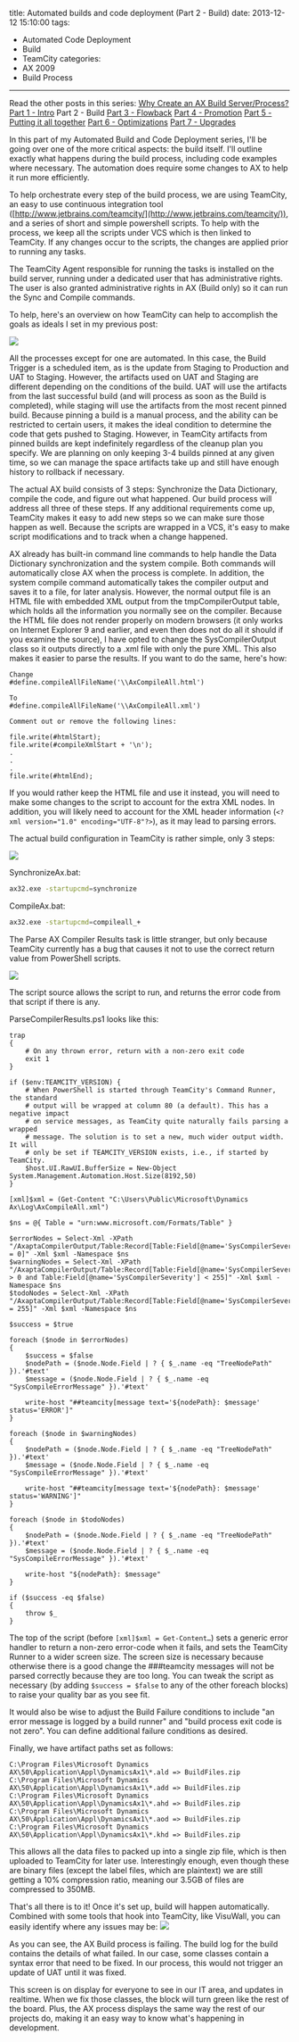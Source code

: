title: Automated builds and code deployment (Part 2 - Build)
date: 2013-12-12 15:10:00
tags:
 - Automated Code Deployment
 - Build
 - TeamCity
categories:
 - AX 2009
 - Build Process
---
Read the other posts in this series:
[Why Create an AX Build Server/Process?](/2013/10/Why-create-an-AX-build-server-process)
[Part 1 - Intro](/2013/11/Automated-builds-and-code-deployment-Part-1-Intro/)
Part 2 - Build
[Part 3 - Flowback](/2014/01/Automated-builds-and-code-deployment-Part-3-Flowback/)
[Part 4 - Promotion](/2014/10/Automated-builds-and-code-deployment-Part-4-Promotion/)
[Part 5 - Putting it all together](/2014/10/Automated-builds-and-code-deployment-Part-5-Putting-it-all-together/)
[Part 6 - Optimizations](/2014/12/Automated-builds-and-code-deployment-Part-6-Optimizations/)
[Part 7 - Upgrades](/2015/12/Automated-builds-and-code-deployment-Part-7-Upgrades/)

In this part of my Automated Build and Code Deployment series, I'll be going over one of the more critical aspects: the build itself. I'll outline exactly what happens during the build process, including code examples where necessary. The automation does require some changes to AX to help it run more efficiently. 

To help orchestrate every step of the build process, we are using TeamCity, an easy to use continuous integration tool ([http://www.jetbrains.com/teamcity/](http://www.jetbrains.com/teamcity/)), and a series of short and simple powershell scripts. To help with the process, we keep all the scripts under VCS which is then linked to TeamCity. If any changes occur to the scripts, the changes are applied prior to running any tasks.

The TeamCity Agent responsible for running the tasks is installed on the build server, running under a dedicated user that has administrative rights. The user is also granted administrative rights in AX (Build only) so it can run the Sync and Compile commands. 

To help, here's an overview on how TeamCity can help to accomplish the goals as ideals I set in my previous post:

![](TeamCityProcessFlow.png)

All the processes except for one are automated. In this case, the Build Trigger is a scheduled item, as is the update from Staging to Production and UAT to Staging. However, the artifacts used on UAT and Staging are different depending on the conditions of the build. UAT will use the artifacts from the last successful build (and will process as soon as the Build is completed), while staging will use the artifacts from the most recent pinned build. Because pinning a build is a manual process, and the ability can be restricted to certain users, it makes the ideal condition to determine the code that gets pushed to Staging. However, in TeamCity artifacts from pinned builds are kept indefinitely regardless of the cleanup plan you specify. We are planning on only keeping 3-4 builds pinned at any given time, so we can manage the space artifacts take up and still have enough history to rollback if necessary.

 

The actual AX build consists of 3 steps: Synchronize the Data Dictionary, compile the code, and figure out what happened. Our build process will address all three of these steps. If any additional requirements come up, TeamCity makes it easy to add new steps so we can make sure those happen as well. Because the scripts are wrapped in a VCS, it's easy to make script modifications and to track when a change happened.

AX already has built-in command line commands to help handle the Data Dictionary synchronization and the system compile. Both commands will automatically close AX when the process is complete. In addition, the system compile command automatically takes the compiler output and saves it to a file, for later analysis. However, the normal output file is an HTML file with embedded XML output from the tmpCompilerOutput table, which holds all the information you normally see on the compiler. Because the HTML file does not render properly on modern browsers (it only works on Internet Explorer 9 and earlier, and even then does not do all it should if you examine the source), I have opted to change the SysCompilerOutput class so it outputs directly to a .xml file with only the pure XML. This also makes it easier to parse the results. If you want to do the same, here's how:

```CSharp SysCompilerOutput.classDeclaration
Change
#define.compileAllFileName('\\AxCompileAll.html')

To
#define.compileAllFileName('\\AxCompileAll.xml')
```

```CSharp SysCompilerOutput.xmlExport
Comment out or remove the following lines:

file.write(#htmlStart);
file.write(#compileXmlStart + '\n');
.
.
.
file.write(#htmlEnd);
```

If you would rather keep the HTML file and use it instead, you will need to make some changes to the script to account for the extra XML nodes. In addition, you will likely need to account for the XML header information (`<?xml version="1.0" encoding="UTF-8"?>`), as it may lead to parsing errors.

The actual build configuration in TeamCity is rather simple, only 3 steps:

![](TeamCityBuildSteps.png)

SynchronizeAx.bat:
```BASH SynchronizeAx.bat
ax32.exe -startupcmd=synchronize
```

CompileAx.bat:
```BASH CompileAx.bat
ax32.exe -startupcmd=compileall_+
```

 The Parse AX Compiler Results task is little stranger, but only because TeamCity currently has a bug that causes it not to use the correct return value from PowerShell scripts. 

![](TeamCityParseAXCompiler.png)

The script source allows the script to run, and returns the error code from that script if there is any.

ParseCompilerResults.ps1 looks like this:
```CSharp ParseCompilerResults.ps1 
trap
{
    # On any thrown error, return with a non-zero exit code
    exit 1
}

if ($env:TEAMCITY_VERSION) {
    # When PowerShell is started through TeamCity's Command Runner, the standard
    # output will be wrapped at column 80 (a default). This has a negative impact
    # on service messages, as TeamCity quite naturally fails parsing a wrapped
    # message. The solution is to set a new, much wider output width. It will
    # only be set if TEAMCITY_VERSION exists, i.e., if started by TeamCity.
    $host.UI.RawUI.BufferSize = New-Object System.Management.Automation.Host.Size(8192,50)
}
 
[xml]$xml = (Get-Content "C:\Users\Public\Microsoft\Dynamics Ax\Log\AxCompileAll.xml")
 
$ns = @{ Table = "urn:www.microsoft.com/Formats/Table" }
 
$errorNodes = Select-Xml -XPath "/AxaptaCompilerOutput/Table:Record[Table:Field[@name='SysCompilerSeverity'] = 0]" -Xml $xml -Namespace $ns
$warningNodes = Select-Xml -XPath "/AxaptaCompilerOutput/Table:Record[Table:Field[@name='SysCompilerSeverity'] > 0 and Table:Field[@name='SysCompilerSeverity'] < 255]" -Xml $xml -Namespace $ns
$todoNodes = Select-Xml -XPath "/AxaptaCompilerOutput/Table:Record[Table:Field[@name='SysCompilerSeverity'] = 255]" -Xml $xml -Namespace $ns
 
$success = $true
 
foreach ($node in $errorNodes)
{
    $success = $false
    $nodePath = ($node.Node.Field | ? { $_.name -eq "TreeNodePath" }).'#text'
    $message = ($node.Node.Field | ? { $_.name -eq "SysCompileErrorMessage" }).'#text'
 
    write-host "##teamcity[message text='${nodePath}: $message' status='ERROR']"
}
 
foreach ($node in $warningNodes)
{
    $nodePath = ($node.Node.Field | ? { $_.name -eq "TreeNodePath" }).'#text'
    $message = ($node.Node.Field | ? { $_.name -eq "SysCompileErrorMessage" }).'#text'
    
    write-host "##teamcity[message text='${nodePath}: $message' status='WARNING']"
}
 
foreach ($node in $todoNodes)
{
    $nodePath = ($node.Node.Field | ? { $_.name -eq "TreeNodePath" }).'#text'
    $message = ($node.Node.Field | ? { $_.name -eq "SysCompileErrorMessage" }).'#text'
    
    write-host "${nodePath}: $message"    
}
 
if ($success -eq $false)
{
    throw $_
}
```
The top of the script (before `[xml]$xml = Get-Content…`) sets a generic error handler to return a non-zero error-code when it fails, and sets the TeamCity Runner to a wider screen size. The screen size is necessary because otherwise there is a good change the ###teamcity messages will not be parsed correctly because they are too long. You can tweak the script as necessary (by adding `$success = $false` to any of the other foreach blocks) to raise your quality bar as you see fit. 

It would also be wise to adjust the Build Failure conditions to include "an error message is logged by a build runner" and "build process exit code is not zero". You can define additional failure conditions as desired.

Finally, we have artifact paths set as follows:
```
C:\Program Files\Microsoft Dynamics AX\50\Application\Appl\DynamicsAx1\*.ald => BuildFiles.zip
C:\Program Files\Microsoft Dynamics AX\50\Application\Appl\DynamicsAx1\*.add => BuildFiles.zip
C:\Program Files\Microsoft Dynamics AX\50\Application\Appl\DynamicsAx1\*.ahd => BuildFiles.zip
C:\Program Files\Microsoft Dynamics AX\50\Application\Appl\DynamicsAx1\*.aod => BuildFiles.zip
C:\Program Files\Microsoft Dynamics AX\50\Application\Appl\DynamicsAx1\*.khd => BuildFiles.zip
```
This allows all the data files to packed up into a single zip file, which is then uploaded to TeamCity for later use. Interestingly enough, even though these are binary files (except the label files, which are plaintext) we are still getting a 10% compression ratio, meaning our 3.5GB of files are compressed to 350MB.

That's all there is to it! Once it's set up, build will happen automatically. Combined with some tools that hook into TeamCity, like VisuWall, you can easily identify where any issues may be:
![](Visuwall.png)


As you can see, the AX Build process is failing. The build log for the build contains the details of what failed. In our case, some classes contain a syntax error that need to be fixed. In our process, this would not trigger an update of UAT until it was fixed.

This screen is on display for everyone to see in our IT area, and updates in realtime. When we fix those classes, the block will turn green like the rest of the board. Plus, the AX process displays the same way the rest of our projects do, making it an easy way to know what's happening in development.